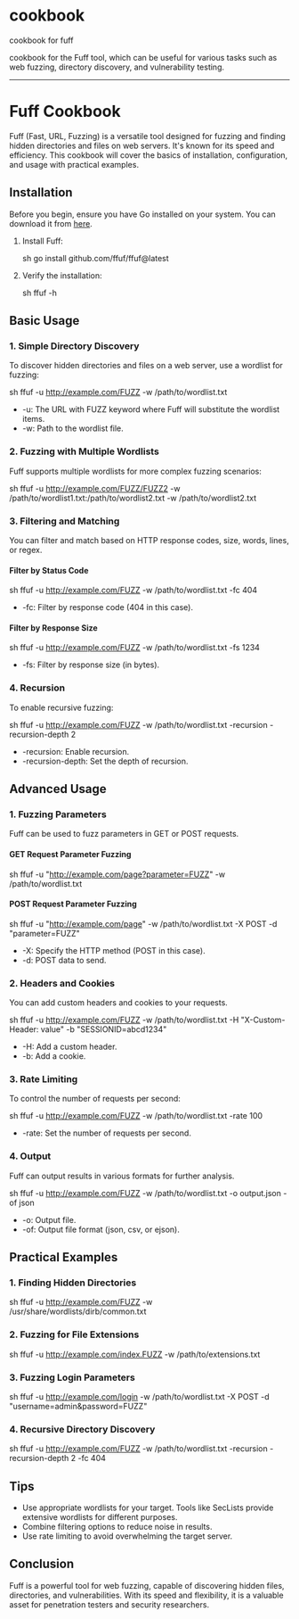 # cookbook
cookbook for fuff

cookbook for the Fuff tool, which can be useful for various tasks such as web fuzzing, directory discovery, and vulnerability testing. 

---

# Fuff Cookbook

Fuff (Fast, URL, Fuzzing) is a versatile tool designed for fuzzing and finding hidden directories and files on web servers. It's known for its speed and efficiency. This cookbook will cover the basics of installation, configuration, and usage with practical examples.

## Installation

Before you begin, ensure you have Go installed on your system. You can download it from [here](https://golang.org/dl/).

1. Install Fuff:

   sh
   go install github.com/ffuf/ffuf@latest
   

2. Verify the installation:

   sh
   ffuf -h
   

## Basic Usage

### 1. Simple Directory Discovery

To discover hidden directories and files on a web server, use a wordlist for fuzzing:

sh
ffuf -u http://example.com/FUZZ -w /path/to/wordlist.txt


- -u: The URL with FUZZ keyword where Fuff will substitute the wordlist items.
- -w: Path to the wordlist file.

### 2. Fuzzing with Multiple Wordlists

Fuff supports multiple wordlists for more complex fuzzing scenarios:

sh
ffuf -u http://example.com/FUZZ/FUZZ2 -w /path/to/wordlist1.txt:/path/to/wordlist2.txt -w /path/to/wordlist2.txt


### 3. Filtering and Matching

You can filter and match based on HTTP response codes, size, words, lines, or regex.

#### Filter by Status Code

sh
ffuf -u http://example.com/FUZZ -w /path/to/wordlist.txt -fc 404


- -fc: Filter by response code (404 in this case).

#### Filter by Response Size

sh
ffuf -u http://example.com/FUZZ -w /path/to/wordlist.txt -fs 1234


- -fs: Filter by response size (in bytes).

### 4. Recursion

To enable recursive fuzzing:

sh
ffuf -u http://example.com/FUZZ -w /path/to/wordlist.txt -recursion -recursion-depth 2


- -recursion: Enable recursion.
- -recursion-depth: Set the depth of recursion.

## Advanced Usage

### 1. Fuzzing Parameters

Fuff can be used to fuzz parameters in GET or POST requests.

#### GET Request Parameter Fuzzing

sh
ffuf -u "http://example.com/page?parameter=FUZZ" -w /path/to/wordlist.txt


#### POST Request Parameter Fuzzing

sh
ffuf -u "http://example.com/page" -w /path/to/wordlist.txt -X POST -d "parameter=FUZZ"


- -X: Specify the HTTP method (POST in this case).
- -d: POST data to send.

### 2. Headers and Cookies

You can add custom headers and cookies to your requests.

sh
ffuf -u http://example.com/FUZZ -w /path/to/wordlist.txt -H "X-Custom-Header: value" -b "SESSIONID=abcd1234"


- -H: Add a custom header.
- -b: Add a cookie.

### 3. Rate Limiting

To control the number of requests per second:

sh
ffuf -u http://example.com/FUZZ -w /path/to/wordlist.txt -rate 100


- -rate: Set the number of requests per second.

### 4. Output

Fuff can output results in various formats for further analysis.

sh
ffuf -u http://example.com/FUZZ -w /path/to/wordlist.txt -o output.json -of json


- -o: Output file.
- -of: Output file format (json, csv, or ejson).

## Practical Examples

### 1. Finding Hidden Directories

sh
ffuf -u http://example.com/FUZZ -w /usr/share/wordlists/dirb/common.txt


### 2. Fuzzing for File Extensions

sh
ffuf -u http://example.com/index.FUZZ -w /path/to/extensions.txt


### 3. Fuzzing Login Parameters

sh
ffuf -u http://example.com/login -w /path/to/wordlist.txt -X POST -d "username=admin&password=FUZZ"


### 4. Recursive Directory Discovery

sh
ffuf -u http://example.com/FUZZ -w /path/to/wordlist.txt -recursion -recursion-depth 2 -fc 404


## Tips

- Use appropriate wordlists for your target. Tools like SecLists provide extensive wordlists for different purposes.
- Combine filtering options to reduce noise in results.
- Use rate limiting to avoid overwhelming the target server.

## Conclusion

Fuff is a powerful tool for web fuzzing, capable of discovering hidden files, directories, and vulnerabilities. With its speed and flexibility, it is a valuable asset for penetration testers and security researchers.



